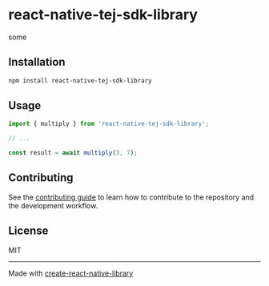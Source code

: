 # react-native-tej-sdk-library

some

## Installation

```sh
npm install react-native-tej-sdk-library
```

## Usage

```js
import { multiply } from 'react-native-tej-sdk-library';

// ...

const result = await multiply(3, 7);
```

## Contributing

See the [contributing guide](CONTRIBUTING.md) to learn how to contribute to the repository and the development workflow.

## License

MIT

---

Made with [create-react-native-library](https://github.com/callstack/react-native-builder-bob)
